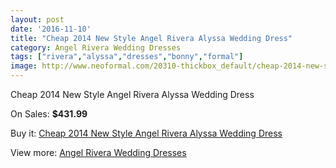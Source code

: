 ```yaml
---
layout: post
date: '2016-11-10'
title: "Cheap 2014 New Style Angel Rivera Alyssa Wedding Dress"
category: Angel Rivera Wedding Dresses
tags: ["rivera","alyssa","dresses","bonny","formal"]
image: http://www.neoformal.com/20310-thickbox_default/cheap-2014-new-style-angel-rivera-alyssa-wedding-dress.jpg
---
```

Cheap 2014 New Style Angel Rivera Alyssa Wedding Dress

On Sales: **$431.99**
<a href="https://www.neoformal.com/en/angel-rivera-wedding-dresses-2014/6463-cheap-2014-new-style-angel-rivera-alyssa-wedding-dress.html"><amp-img layout="responsive" width="600" height="600" src="//www.neoformal.com/20310-thickbox_default/cheap-2014-new-style-angel-rivera-alyssa-wedding-dress.jpg" alt="Cheap 2014 New Style Angel Rivera Alyssa Wedding Dress 0" /></a>
<a href="https://www.neoformal.com/en/angel-rivera-wedding-dresses-2014/6463-cheap-2014-new-style-angel-rivera-alyssa-wedding-dress.html"><amp-img layout="responsive" width="600" height="600" src="//www.neoformal.com/20311-thickbox_default/cheap-2014-new-style-angel-rivera-alyssa-wedding-dress.jpg" alt="Cheap 2014 New Style Angel Rivera Alyssa Wedding Dress 1" /></a>

Buy it: [Cheap 2014 New Style Angel Rivera Alyssa Wedding Dress](https://www.neoformal.com/en/angel-rivera-wedding-dresses-2014/6463-cheap-2014-new-style-angel-rivera-alyssa-wedding-dress.html "Cheap 2014 New Style Angel Rivera Alyssa Wedding Dress")

View more: [Angel Rivera Wedding Dresses](https://www.neoformal.com/en/84-angel-rivera-wedding-dresses-2014 "Angel Rivera Wedding Dresses")